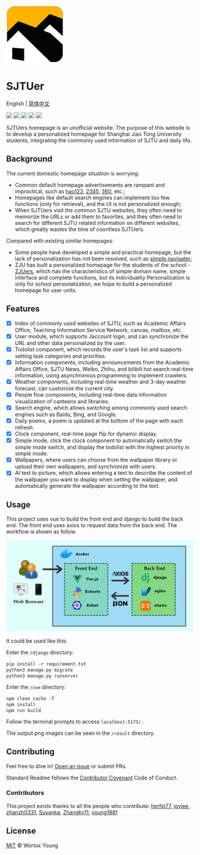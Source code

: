 ![](logo.png)



# SJTUer
English | [简体中文](README_CN.md)

![](https://img.shields.io/badge/License-MIT-brightgreen.svg) ![](https://img.shields.io/badge/build-passing-brightgreen.svg) ![](https://img.shields.io/badge/Release-Ver2.0-blueviolet.svg) ![](https://img.shields.io/badge/python->=3.8-blue.svg) ![](https://img.shields.io/badge/Node.js->=16.0.0-blue.svg) 

SJTUers homepage is an unofficial website. The purpose of this website is to develop a personalized homepage for Shanghai Jiao Tong University students, integrating the commonly used information of SJTU and daily life.

## Background
The current domestic homepage situation is worrying:
- Common default homepage advertisements are rampant and impractical, such as [hao123](https://www.hao123.com/?from=hao123), [2345](https://www.2345.com/), [360](http://se.360.cn/wz.html), etc.;
- Homepages like default search engines can implement too few functions (only for retrieval), and the UI is not personalized enough;
- When SJTUers visit the common SJTU websites, they often need to memorize the URLs or add them to favorites, and they often need to search for different SJTU related information on different websites, which greatly wastes the time of countless SJTUers.

Compared with existing similar homepages:
- Some people have developed a simple and practical homepage, but the lack of personalization has not been resolved, such as [simple navigater](https://www.jianavi.com/);
- ZJU has built a personalized homepage for the students of the school - [ZJUers](https://zjuers.com/), which has the characteristics of simple domain name, simple interface and complete functions, but its individuality Personalization is only for school personalization, we hope to build a personalized homepage for user units.

## Features

- [x] Index of commonly used websites of SJTU, such as Academic Affairs Office, Teaching Information Service Network, canvas, mailbox, etc.
- [x] User module, which supports Jaccount login, and can synchronize the URL and other data personalized by the user.
- [x] Todolist component, which records the user's task list and supports setting task categories and priorities.
- [x] Information components, including announcements from the Academic Affairs Office, SJTU News, Weibo, Zhihu, and bilibili hot search real-time information, using asynchronous programming to implement crawlers.
- [x] Weather components, including real-time weather and 3-day weather forecast, can customize the current city.
- [x] People flow components, including real-time data information visualization of canteens and libraries.
- [x] Search engine, which allows switching among commonly used search engines such as Baidu, Bing, and Google.
- [x] Daily poems, a poem is updated at the bottom of the page with each refresh.
- [x] Clock component, real-time page flip for dynamic display.
- [x] Simple mode, click the clock component to automatically switch the simple mode switch, and display the todolist with the highest priority in simple mode.
- [x] Wallpapers, where users can choose from the wallpaper library or upload their own wallpapers, and synchronize with users.
- [x] AI text to picture, which allows entering a text to describe the content of the wallpaper you want to display when setting the wallpaper, and automatically generate the wallpaper according to the text.

## Usage

This project uses vue to build the front end and django to build the back end. The front end uses axios to request data from the back end. The workflow is shown as follow.

![](workflow.png)

It could be used like this:

Enter the `/django` directory:
```
pip install -r requirement.txt
python3 manage.py migrate
python3 manage.py runserver
```

Enter the `/vue` directory:
```
npm clean cache -f
npm install
npm run build
```

Follow the terminal prompts to access `localhost:5173/` .

The output png images can be seen in the `/result` directory.

## Contributing

Feel free to dive in! [Open an issue](https://github.com/young1881/SJTUer/issues/new) or submit PRs.

Standard Readme follows the [Contributor Covenant](http://contributor-covenant.org/version/1/3/0/) Code of Conduct.

### Contributors
This project exists thanks to all the people who contribute: 
[herfst77](https://github.com/herfst77), [joyiee](https://github.com/joyiee), [zhanzh0331](https://github.com/zhanzh0331), [Suvanka](https://github.com/Suvanka), [Zhangky11](https://github.com/Zhangky11), [young1881](https://github.com/young1881)

## License
[MIT](LICENSE) &copy; Wortox Young